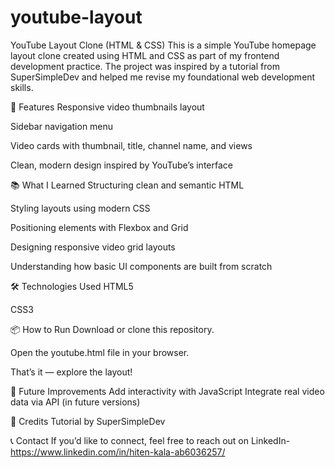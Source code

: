 # youtube-layout
YouTube Layout Clone (HTML & CSS)
This is a simple YouTube homepage layout clone created using HTML and CSS as part of my frontend development practice. The project was inspired by a tutorial from SuperSimpleDev and helped me revise my foundational web development skills.

📌 Features
Responsive video thumbnails layout

Sidebar navigation menu

Video cards with thumbnail, title, channel name, and views

Clean, modern design inspired by YouTube’s interface

📚 What I Learned
Structuring clean and semantic HTML

Styling layouts using modern CSS

Positioning elements with Flexbox and Grid

Designing responsive video grid layouts

Understanding how basic UI components are built from scratch

🛠️ Technologies Used
HTML5

CSS3

📦 How to Run
Download or clone this repository.

Open the youtube.html file in your browser.

That’s it — explore the layout!

🎯 Future Improvements
Add interactivity with JavaScript
Integrate real video data via API (in future versions)

📑 Credits
Tutorial by SuperSimpleDev

📞 Contact
If you’d like to connect, feel free to reach out on LinkedIn- https://www.linkedin.com/in/hiten-kala-ab6036257/
